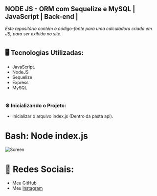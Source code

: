 ## **__NODE JS - ORM com Sequelize e MySQL | JavaScript | Back-end |__**

<p><em>Este repositório contém o código-fonte para uma calculadora criada em JS, para ser exibida no site.</em></p>

# <h2>🖥️ Tecnologias Utilizadas:</h2>
<ul>
      <li>JavaScript.</li>
      <li>NodeJS</li>
      <li>Sequelize</li>
      <li>Express</li>
      <li>MySQL</li>
</ul>

# <h3>:gear: Inicializando o Projeto:</h3>
<ul>
<li>Inicializar o arquivo index.js (Dentro da pasta api).</li>
</ul>

# Bash: Node index.js

![Screen](https://cdn.discordapp.com/attachments/1129425322685767680/1152225878479224993/image.png)

# 📱 Redes Sociais:
* Meu [GitHub](https://github.com/ViniciusTunes)
* Meu [Instagram](https://www.instagram.com/yng.Vinicius/)
